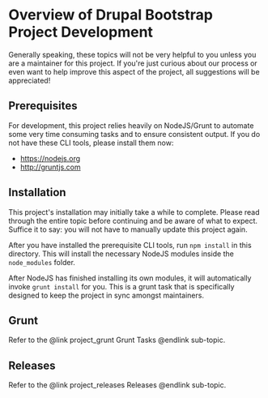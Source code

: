 <!-- @defgroup -->
<!-- @summary Documentation landing page and topics for maintaining the Drupal Bootstrap project. -->
# Overview of Drupal Bootstrap Project Development

Generally speaking, these topics will not be very helpful to you unless you are
a maintainer for this project. If you're just curious about our process or even
want to help improve this aspect of the project, all suggestions will be
appreciated!

## Prerequisites
For development, this project relies heavily on NodeJS/Grunt to automate some
very time consuming tasks and to ensure consistent output. If you do not have
these CLI tools, please install them now:

* https://nodejs.org
* http://gruntjs.com

## Installation
This project's installation may initially take a while to complete. Please read
through the entire topic before continuing and be aware of what to expect.
Suffice it to say: you will not have to manually update this project again.

After you have installed the prerequisite CLI tools, run `npm install` in this
directory. This will install the necessary NodeJS modules inside the
`node_modules` folder.

After NodeJS has finished installing its own modules, it will automatically
invoke `grunt install` for you. This is a grunt task that is specifically
designed to keep the project in sync amongst maintainers.

## Grunt
Refer to the @link project_grunt Grunt Tasks @endlink sub-topic.


## Releases
Refer to the @link project_releases Releases @endlink sub-topic.
